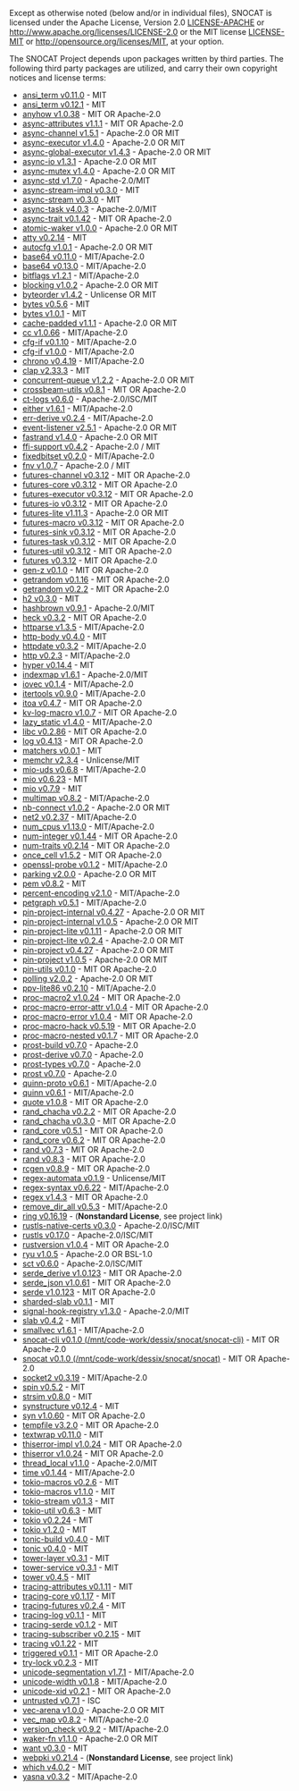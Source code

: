 Except as otherwise noted (below and/or in individual files), SNOCAT is
licensed under the Apache License, Version 2.0 [LICENSE-APACHE](LICENSE-APACHE) or
http://www.apache.org/licenses/LICENSE-2.0 or the MIT license
[LICENSE-MIT](LICENSE-MIT) or http://opensource.org/licenses/MIT, at your option.


The SNOCAT Project depends upon packages written by third parties.
The following third party packages are utilized, and carry
their own copyright notices and license terms:


* [ansi_term v0.11.0]() - MIT
* [ansi_term v0.12.1](https://github.com/ogham/rust-ansi-term) - MIT
* [anyhow v1.0.38](https://github.com/dtolnay/anyhow) - MIT OR Apache-2.0
* [async-attributes v1.1.1](https://github.com/async-rs/async-attributes) - MIT OR Apache-2.0
* [async-channel v1.5.1](https://github.com/stjepang/async-channel) - Apache-2.0 OR MIT
* [async-executor v1.4.0](https://github.com/stjepang/async-executor) - Apache-2.0 OR MIT
* [async-global-executor v1.4.3](https://github.com/Keruspe/async-global-executor) - Apache-2.0 OR MIT
* [async-io v1.3.1](https://github.com/stjepang/async-io) - Apache-2.0 OR MIT
* [async-mutex v1.4.0](https://github.com/stjepang/async-lock) - Apache-2.0 OR MIT
* [async-std v1.7.0](https://github.com/async-rs/async-std) - Apache-2.0/MIT
* [async-stream-impl v0.3.0](https://github.com/tokio-rs/async-stream) - MIT
* [async-stream v0.3.0](https://github.com/tokio-rs/async-stream) - MIT
* [async-task v4.0.3](https://github.com/stjepang/async-task) - Apache-2.0/MIT
* [async-trait v0.1.42](https://github.com/dtolnay/async-trait) - MIT OR Apache-2.0
* [atomic-waker v1.0.0](https://github.com/stjepang/atomic-waker) - Apache-2.0 OR MIT
* [atty v0.2.14](https://github.com/softprops/atty) - MIT
* [autocfg v1.0.1](https://github.com/cuviper/autocfg) - Apache-2.0 OR MIT
* [base64 v0.11.0](https://github.com/marshallpierce/rust-base64) - MIT/Apache-2.0
* [base64 v0.13.0](https://github.com/marshallpierce/rust-base64) - MIT/Apache-2.0
* [bitflags v1.2.1](https://github.com/bitflags/bitflags) - MIT/Apache-2.0
* [blocking v1.0.2](https://github.com/stjepang/blocking) - Apache-2.0 OR MIT
* [byteorder v1.4.2](https://github.com/BurntSushi/byteorder) - Unlicense OR MIT
* [bytes v0.5.6](https://github.com/tokio-rs/bytes) - MIT
* [bytes v1.0.1](https://github.com/tokio-rs/bytes) - MIT
* [cache-padded v1.1.1](https://github.com/stjepang/cache-padded) - Apache-2.0 OR MIT
* [cc v1.0.66](https://github.com/alexcrichton/cc-rs) - MIT/Apache-2.0
* [cfg-if v0.1.10](https://github.com/alexcrichton/cfg-if) - MIT/Apache-2.0
* [cfg-if v1.0.0](https://github.com/alexcrichton/cfg-if) - MIT/Apache-2.0
* [chrono v0.4.19](https://github.com/chronotope/chrono) - MIT/Apache-2.0
* [clap v2.33.3](https://github.com/clap-rs/clap) - MIT
* [concurrent-queue v1.2.2](https://github.com/stjepang/concurrent-queue) - Apache-2.0 OR MIT
* [crossbeam-utils v0.8.1](https://github.com/crossbeam-rs/crossbeam) - MIT OR Apache-2.0
* [ct-logs v0.6.0](https://github.com/ctz/ct-logs) - Apache-2.0/ISC/MIT
* [either v1.6.1](https://github.com/bluss/either) - MIT/Apache-2.0
* [err-derive v0.2.4](https://gitlab.com/torkleyy/err-derive) - MIT/Apache-2.0
* [event-listener v2.5.1](https://github.com/stjepang/event-listener) - Apache-2.0 OR MIT
* [fastrand v1.4.0](https://github.com/stjepang/fastrand) - Apache-2.0 OR MIT
* [ffi-support v0.4.2](https://github.com/mozilla/application-services) - Apache-2.0 / MIT
* [fixedbitset v0.2.0](https://github.com/bluss/fixedbitset) - MIT/Apache-2.0
* [fnv v1.0.7](https://github.com/servo/rust-fnv) - Apache-2.0 / MIT
* [futures-channel v0.3.12](https://github.com/rust-lang/futures-rs) - MIT OR Apache-2.0
* [futures-core v0.3.12](https://github.com/rust-lang/futures-rs) - MIT OR Apache-2.0
* [futures-executor v0.3.12](https://github.com/rust-lang/futures-rs) - MIT OR Apache-2.0
* [futures-io v0.3.12](https://github.com/rust-lang/futures-rs) - MIT OR Apache-2.0
* [futures-lite v1.11.3](https://github.com/stjepang/futures-lite) - Apache-2.0 OR MIT
* [futures-macro v0.3.12](https://github.com/rust-lang/futures-rs) - MIT OR Apache-2.0
* [futures-sink v0.3.12](https://github.com/rust-lang/futures-rs) - MIT OR Apache-2.0
* [futures-task v0.3.12](https://github.com/rust-lang/futures-rs) - MIT OR Apache-2.0
* [futures-util v0.3.12](https://github.com/rust-lang/futures-rs) - MIT OR Apache-2.0
* [futures v0.3.12](https://github.com/rust-lang/futures-rs) - MIT OR Apache-2.0
* [gen-z v0.1.0](https://github.com/Dessix/gen-z-rs) - MIT OR Apache-2.0
* [getrandom v0.1.16](https://github.com/rust-random/getrandom) - MIT OR Apache-2.0
* [getrandom v0.2.2](https://github.com/rust-random/getrandom) - MIT OR Apache-2.0
* [h2 v0.3.0](https://github.com/hyperium/h2) - MIT
* [hashbrown v0.9.1](https://github.com/rust-lang/hashbrown) - Apache-2.0/MIT
* [heck v0.3.2](https://github.com/withoutboats/heck) - MIT OR Apache-2.0
* [httparse v1.3.5](https://github.com/seanmonstar/httparse) - MIT/Apache-2.0
* [http-body v0.4.0](https://github.com/hyperium/http-body) - MIT
* [httpdate v0.3.2](https://github.com/pyfisch/httpdate) - MIT/Apache-2.0
* [http v0.2.3](https://github.com/hyperium/http) - MIT/Apache-2.0
* [hyper v0.14.4](https://github.com/hyperium/hyper) - MIT
* [indexmap v1.6.1](https://github.com/bluss/indexmap) - Apache-2.0/MIT
* [iovec v0.1.4](https://github.com/carllerche/iovec) - MIT/Apache-2.0
* [itertools v0.9.0](https://github.com/bluss/rust-itertools) - MIT/Apache-2.0
* [itoa v0.4.7](https://github.com/dtolnay/itoa) - MIT OR Apache-2.0
* [kv-log-macro v1.0.7](https://github.com/yoshuawuyts/kv-log-macro) - MIT OR Apache-2.0
* [lazy_static v1.4.0](https://github.com/rust-lang-nursery/lazy-static.rs) - MIT/Apache-2.0
* [libc v0.2.86](https://github.com/rust-lang/libc) - MIT OR Apache-2.0
* [log v0.4.13](https://github.com/rust-lang/log) - MIT OR Apache-2.0
* [matchers v0.0.1](https://github.com/hawkw/matchers) - MIT
* [memchr v2.3.4](https://github.com/BurntSushi/rust-memchr) - Unlicense/MIT
* [mio-uds v0.6.8](https://github.com/deprecrated/mio-uds) - MIT/Apache-2.0
* [mio v0.6.23](https://github.com/tokio-rs/mio) - MIT
* [mio v0.7.9](https://github.com/tokio-rs/mio) - MIT
* [multimap v0.8.2](https://github.com/havarnov/multimap) - MIT/Apache-2.0
* [nb-connect v1.0.2](https://github.com/stjepang/nb-connect) - Apache-2.0 OR MIT
* [net2 v0.2.37](https://github.com/deprecrated/net2-rs) - MIT/Apache-2.0
* [num_cpus v1.13.0](https://github.com/seanmonstar/num_cpus) - MIT/Apache-2.0
* [num-integer v0.1.44](https://github.com/rust-num/num-integer) - MIT OR Apache-2.0
* [num-traits v0.2.14](https://github.com/rust-num/num-traits) - MIT OR Apache-2.0
* [once_cell v1.5.2](https://github.com/matklad/once_cell) - MIT OR Apache-2.0
* [openssl-probe v0.1.2](https://github.com/alexcrichton/openssl-probe) - MIT/Apache-2.0
* [parking v2.0.0](https://github.com/stjepang/parking) - Apache-2.0 OR MIT
* [pem v0.8.2](https://github.com/jcreekmore/pem-rs.git) - MIT
* [percent-encoding v2.1.0](https://github.com/servo/rust-url/) - MIT/Apache-2.0
* [petgraph v0.5.1](https://github.com/petgraph/petgraph) - MIT/Apache-2.0
* [pin-project-internal v0.4.27](https://github.com/taiki-e/pin-project) - Apache-2.0 OR MIT
* [pin-project-internal v1.0.5](https://github.com/taiki-e/pin-project) - Apache-2.0 OR MIT
* [pin-project-lite v0.1.11](https://github.com/taiki-e/pin-project-lite) - Apache-2.0 OR MIT
* [pin-project-lite v0.2.4](https://github.com/taiki-e/pin-project-lite) - Apache-2.0 OR MIT
* [pin-project v0.4.27](https://github.com/taiki-e/pin-project) - Apache-2.0 OR MIT
* [pin-project v1.0.5](https://github.com/taiki-e/pin-project) - Apache-2.0 OR MIT
* [pin-utils v0.1.0](https://github.com/rust-lang-nursery/pin-utils) - MIT OR Apache-2.0
* [polling v2.0.2](https://github.com/stjepang/polling) - Apache-2.0 OR MIT
* [ppv-lite86 v0.2.10](https://github.com/cryptocorrosion/cryptocorrosion) - MIT/Apache-2.0
* [proc-macro2 v1.0.24](https://github.com/alexcrichton/proc-macro2) - MIT OR Apache-2.0
* [proc-macro-error-attr v1.0.4](https://gitlab.com/CreepySkeleton/proc-macro-error) - MIT OR Apache-2.0
* [proc-macro-error v1.0.4](https://gitlab.com/CreepySkeleton/proc-macro-error) - MIT OR Apache-2.0
* [proc-macro-hack v0.5.19](https://github.com/dtolnay/proc-macro-hack) - MIT OR Apache-2.0
* [proc-macro-nested v0.1.7](https://github.com/dtolnay/proc-macro-hack) - MIT OR Apache-2.0
* [prost-build v0.7.0](https://github.com/danburkert/prost) - Apache-2.0
* [prost-derive v0.7.0](https://github.com/danburkert/prost) - Apache-2.0
* [prost-types v0.7.0](https://github.com/danburkert/prost) - Apache-2.0
* [prost v0.7.0](https://github.com/danburkert/prost) - Apache-2.0
* [quinn-proto v0.6.1](https://github.com/djc/quinn) - MIT/Apache-2.0
* [quinn v0.6.1](https://github.com/djc/quinn) - MIT/Apache-2.0
* [quote v1.0.8](https://github.com/dtolnay/quote) - MIT OR Apache-2.0
* [rand_chacha v0.2.2](https://github.com/rust-random/rand) - MIT OR Apache-2.0
* [rand_chacha v0.3.0](https://github.com/rust-random/rand) - MIT OR Apache-2.0
* [rand_core v0.5.1](https://github.com/rust-random/rand) - MIT OR Apache-2.0
* [rand_core v0.6.2](https://github.com/rust-random/rand) - MIT OR Apache-2.0
* [rand v0.7.3](https://github.com/rust-random/rand) - MIT OR Apache-2.0
* [rand v0.8.3](https://github.com/rust-random/rand) - MIT OR Apache-2.0
* [rcgen v0.8.9](https://github.com/est31/rcgen) - MIT OR Apache-2.0
* [regex-automata v0.1.9](https://github.com/BurntSushi/regex-automata) - Unlicense/MIT
* [regex-syntax v0.6.22](https://github.com/rust-lang/regex) - MIT/Apache-2.0
* [regex v1.4.3](https://github.com/rust-lang/regex) - MIT OR Apache-2.0
* [remove_dir_all v0.5.3](https://github.com/XAMPPRocky/remove_dir_all.git) - MIT/Apache-2.0
* [ring v0.16.19](https://github.com/briansmith/ring) - (**Nonstandard License**, see project link)
* [rustls-native-certs v0.3.0](https://github.com/ctz/rustls-native-certs) - Apache-2.0/ISC/MIT
* [rustls v0.17.0](https://github.com/ctz/rustls) - Apache-2.0/ISC/MIT
* [rustversion v1.0.4](https://github.com/dtolnay/rustversion) - MIT OR Apache-2.0
* [ryu v1.0.5](https://github.com/dtolnay/ryu) - Apache-2.0 OR BSL-1.0
* [sct v0.6.0](https://github.com/ctz/sct.rs) - Apache-2.0/ISC/MIT
* [serde_derive v1.0.123](https://github.com/serde-rs/serde) - MIT OR Apache-2.0
* [serde_json v1.0.61](https://github.com/serde-rs/json) - MIT OR Apache-2.0
* [serde v1.0.123](https://github.com/serde-rs/serde) - MIT OR Apache-2.0
* [sharded-slab v0.1.1](https://github.com/hawkw/sharded-slab) - MIT
* [signal-hook-registry v1.3.0](https://github.com/vorner/signal-hook) - Apache-2.0/MIT
* [slab v0.4.2](https://github.com/carllerche/slab) - MIT
* [smallvec v1.6.1](https://github.com/servo/rust-smallvec) - MIT/Apache-2.0
* [snocat-cli v0.1.0 (/mnt/code-work/dessix/snocat/snocat-cli)]() - MIT OR Apache-2.0
* [snocat v0.1.0 (/mnt/code-work/dessix/snocat/snocat)]() - MIT OR Apache-2.0
* [socket2 v0.3.19](https://github.com/alexcrichton/socket2-rs) - MIT/Apache-2.0
* [spin v0.5.2](https://github.com/mvdnes/spin-rs.git) - MIT
* [strsim v0.8.0](https://github.com/dguo/strsim-rs) - MIT
* [synstructure v0.12.4](https://github.com/mystor/synstructure) - MIT
* [syn v1.0.60](https://github.com/dtolnay/syn) - MIT OR Apache-2.0
* [tempfile v3.2.0](https://github.com/Stebalien/tempfile) - MIT OR Apache-2.0
* [textwrap v0.11.0](https://github.com/mgeisler/textwrap) - MIT
* [thiserror-impl v1.0.24](https://github.com/dtolnay/thiserror) - MIT OR Apache-2.0
* [thiserror v1.0.24](https://github.com/dtolnay/thiserror) - MIT OR Apache-2.0
* [thread_local v1.1.0](https://github.com/Amanieu/thread_local-rs) - Apache-2.0/MIT
* [time v0.1.44](https://github.com/time-rs/time) - MIT/Apache-2.0
* [tokio-macros v0.2.6](https://github.com/tokio-rs/tokio) - MIT
* [tokio-macros v1.1.0](https://github.com/tokio-rs/tokio) - MIT
* [tokio-stream v0.1.3](https://github.com/tokio-rs/tokio) - MIT
* [tokio-util v0.6.3](https://github.com/tokio-rs/tokio) - MIT
* [tokio v0.2.24](https://github.com/tokio-rs/tokio) - MIT
* [tokio v1.2.0](https://github.com/tokio-rs/tokio) - MIT
* [tonic-build v0.4.0](https://github.com/hyperium/tonic) - MIT
* [tonic v0.4.0](https://github.com/hyperium/tonic) - MIT
* [tower-layer v0.3.1](https://github.com/tower-rs/tower) - MIT
* [tower-service v0.3.1](https://github.com/tower-rs/tower) - MIT
* [tower v0.4.5](https://github.com/tower-rs/tower) - MIT
* [tracing-attributes v0.1.11](https://github.com/tokio-rs/tracing) - MIT
* [tracing-core v0.1.17](https://github.com/tokio-rs/tracing) - MIT
* [tracing-futures v0.2.4](https://github.com/tokio-rs/tracing) - MIT
* [tracing-log v0.1.1](https://github.com/tokio-rs/tracing) - MIT
* [tracing-serde v0.1.2](https://github.com/tokio-rs/tracing) - MIT
* [tracing-subscriber v0.2.15](https://github.com/tokio-rs/tracing) - MIT
* [tracing v0.1.22](https://github.com/tokio-rs/tracing) - MIT
* [triggered v0.1.1](https://github.com/faern/triggered) - MIT OR Apache-2.0
* [try-lock v0.2.3](https://github.com/seanmonstar/try-lock) - MIT
* [unicode-segmentation v1.7.1](https://github.com/unicode-rs/unicode-segmentation) - MIT/Apache-2.0
* [unicode-width v0.1.8](https://github.com/unicode-rs/unicode-width) - MIT/Apache-2.0
* [unicode-xid v0.2.1](https://github.com/unicode-rs/unicode-xid) - MIT OR Apache-2.0
* [untrusted v0.7.1](https://github.com/briansmith/untrusted) - ISC
* [vec-arena v1.0.0](https://github.com/stjepang/vec-arena) - Apache-2.0 OR MIT
* [vec_map v0.8.2](https://github.com/contain-rs/vec-map) - MIT/Apache-2.0
* [version_check v0.9.2](https://github.com/SergioBenitez/version_check) - MIT/Apache-2.0
* [waker-fn v1.1.0](https://github.com/stjepang/waker-fn) - Apache-2.0 OR MIT
* [want v0.3.0](https://github.com/seanmonstar/want) - MIT
* [webpki v0.21.4](https://github.com/briansmith/webpki) - (**Nonstandard License**, see project link)
* [which v4.0.2](https://github.com/harryfei/which-rs.git) - MIT
* [yasna v0.3.2](https://github.com/qnighy/yasna.rs) - MIT/Apache-2.0
